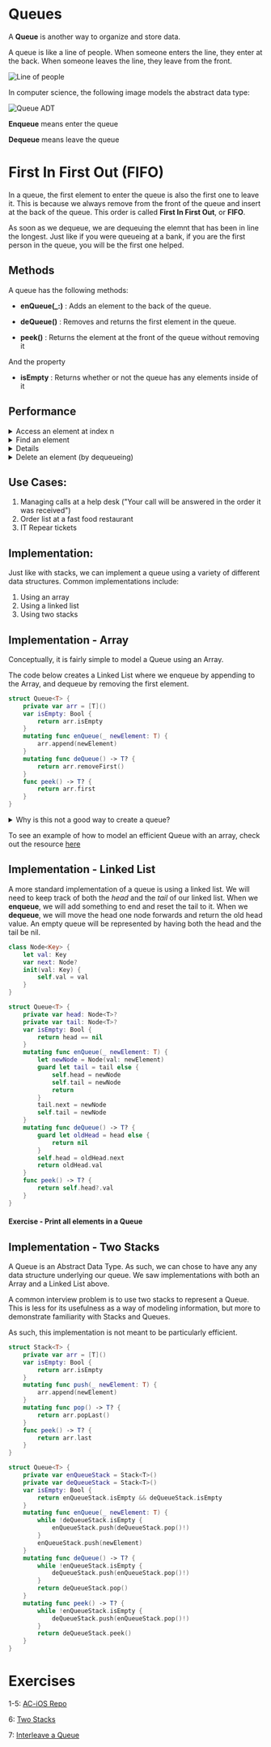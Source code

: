 # Queues

A **Queue** is another way to organize and store data.

A queue is like a line of people.  When someone enters the line, they enter at the back.  When someone leaves the line, they leave from the front.

![Line of people](http://pythonschool.net/data-structures-algorithms/images/queue.jpg)

In computer science, the following image models the abstract data type:

![Queue ADT](https://upload.wikimedia.org/wikipedia/commons/thumb/5/52/Data_Queue.svg/300px-Data_Queue.svg.png)

**Enqueue** means enter the queue

**Dequeue** means leave the queue

# First In First Out (FIFO)

In a queue, the first element to enter the queue is also the first one to leave it.  This is because we always remove from the front of the queue and insert at the back of the queue.  This order is called **First In First Out**, or **FIFO**.

As soon as we dequeue, we are dequeuing the elemnt that has been in line the longest.  Just like if you were queueing at a bank, if you are the first person in the queue, you will be the first one helped.

## Methods

A queue has the following methods:

- **enQueue(_:)** : Adds an element to the back of the queue.

- **deQueue()** : Removes and returns the first element in the queue.

- **peek()** : Returns the element at the front of the queue without removing it

And the property

- **isEmpty** : Returns whether or not the queue has any elements inside of it

## Performance 

<details>
	<summary>Access an element at index n</summary>
	O(n)
</details>	

<details>
	<summary>Find an element</summary>
	O(n)
</details>	

<details>
	<summarys>Insert an element (by enqueueing)</summary>
	O(1)
</details>	

<details>
	<summary>Delete an element (by dequeueing)</summary>
	O(1)
</details>

## Use Cases:

1. Managing calls at a help desk ("Your call will be answered in the order it was received")
2. Order list at a fast food restaurant
3. IT Repear tickets


## Implementation:

Just like with stacks, we can implement a queue using a variety of different data structures.  Common implementations include:

1. Using an array
2. Using a linked list
3. Using two stacks


## Implementation - Array

Conceptually, it is fairly simple to model a Queue using an Array.

The code below creates a Linked List where we enqueue by appending to the Array, and dequeue by removing the first element.

```swift
struct Queue<T> {
    private var arr = [T]()
    var isEmpty: Bool {
        return arr.isEmpty
    }
    mutating func enQueue(_ newElement: T) {
        arr.append(newElement)
    }
    mutating func deQueue() -> T? {
        return arr.removeFirst()
    }
    func peek() -> T? {
        return arr.first
    }
}
```

<details>
<summary>Why is this not a good way to create a queue?
</summary>

In the implementation above, dequeueing is a *linear* operation.  We'll need to shift everything in the array back to the left to fill in any gaps.

</details>

To see an example of how to model an efficient Queue with an array, check out the resource [here](https://github.com/raywenderlich/swift-algorithm-club/tree/master/Queue)


## Implementation - Linked List

A more standard implementation of a queue is using a linked list.  We will need to keep track of both the *head* and the *tail* of our linked list.  When we **enqueue**, we will add something to end and reset the tail to it.  When we **dequeue**, we will move the head one node forwards and return the old head value.  An empty queue will be represented by having both the head and the tail be nil.

```swift
class Node<Key> {
    let val: Key
    var next: Node?
    init(val: Key) {
        self.val = val
    }
}

struct Queue<T> {
    private var head: Node<T>?
    private var tail: Node<T>?
    var isEmpty: Bool {
        return head == nil
    }
    mutating func enQueue(_ newElement: T) {
        let newNode = Node(val: newElement)
        guard let tail = tail else {
            self.head = newNode
            self.tail = newNode
            return
        }
        tail.next = newNode
        self.tail = newNode
    }
    mutating func deQueue() -> T? {
        guard let oldHead = head else {
            return nil
        }
        self.head = oldHead.next
        return oldHead.val
    }
    func peek() -> T? {
        return self.head?.val
    }
}
```

#### Exercise - Print all elements in a Queue



## Implementation - Two Stacks

A Queue is an Abstract Data Type.  As such, we can chose to have any any data structure  underlying our queue.  We saw implementations with both an Array and a Linked List above.  

A common interview problem is to use two stacks to represent a Queue.  This is less for its usefulness as a way of modeling information, but more to demonstrate familiarity with Stacks and Queues.

As such, this implementation is not meant to be particularly efficient.

```swift
struct Stack<T> {
    private var arr = [T]()
    var isEmpty: Bool {
        return arr.isEmpty
    }
    mutating func push(_ newElement: T) {
        arr.append(newElement)
    }
    mutating func pop() -> T? {
        return arr.popLast()
    }
    func peek() -> T? {
        return arr.last
    }
}

struct Queue<T> {
    private var enQueueStack = Stack<T>()
    private var deQueueStack = Stack<T>()
    var isEmpty: Bool {
        return enQueueStack.isEmpty && deQueueStack.isEmpty
    }
    mutating func enQueue(_ newElement: T) {
        while !deQueueStack.isEmpty {
            enQueueStack.push(deQueueStack.pop()!)
        }
        enQueueStack.push(newElement)
    }
    mutating func deQueue() -> T? {
        while !enQueueStack.isEmpty {
            deQueueStack.push(enQueueStack.pop()!)
        }
        return deQueueStack.pop()
    }
    mutating func peek() -> T? {
        while !enQueueStack.isEmpty {
            deQueueStack.push(enQueueStack.pop()!)
        }
        return deQueueStack.peek()
    }
}
```

# Exercises

1-5: [AC-iOS Repo](https://github.com/C4Q/AC-iOS-QueueProblems/tree/startingBranch)

6: [Two Stacks](https://www.hackerrank.com/challenges/ctci-queue-using-two-stacks/problem)

7: [Interleave a Queue](http://www.geeksforgeeks.org/interleave-first-half-queue-second-half/)